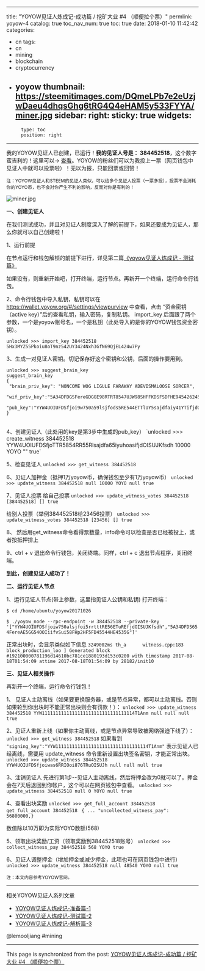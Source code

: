 
---
title: "YOYOW见证人炼成记-成功篇 / 挖矿大业 #4 （顺便拉个票）"
permlink: yoyow-4
catalog: true
toc_nav_num: true
toc: true
date: 2018-01-10 11:42:42
categories:
- cn
tags:
- cn
- mining
- blockchain
- cryptocurrency
- yoyow
thumbnail: https://steemitimages.com/DQmeLPb7e2eUzjwDaeu4dhqsGhg6tRG4Q4eHAM5y533FYYA/miner.jpg
sidebar:
    right:
        sticky: true
widgets:
    -
        type: toc
        position: right
---


我的YOYOW见证人已创建，已运行！**我的见证人号是： 384452518**，这个数字蛮吉利的！这里可以-> [查看](https://yoyow.bts.ai/u/384452518?locale=zh-CN)。YOYOW的粉丝们可以为我投上一票（网页钱包中见证人中就可以投票啦）！无以为报，只能回票或回赞！

<sub>注：YOYOW见证人和STEEM的见证人类似，可以给多个见证人投票（一票多投），投票不会消耗你的YOYO币，也不会对你产生不利的影响，反而对你是有利的！</sub>


![miner.jpg](https://steemitimages.com/DQmeLPb7e2eUzjwDaeu4dhqsGhg6tRG4Q4eHAM5y533FYYA/miner.jpg)



**一、创建见证人**

在我们测试成功，并且对见证人制度深入了解的前提下，如果还要成为见证人，那么你就可以自己创建啦！

1、运行前提

在节点运行和钱包解锁的前提下进行，详见第二篇[《yoyow见证人炼成记 - 测试篇》]( https://steemit.com/cn/@lemooljiang/yoyow-2)

如果没有，则重新开始吧，打开终端，运行节点。再新开一个终端，运行命令行钱包。

2、命令行钱包中导入私钥，私钥可以在 https://wallet.yoyow.org/#/settings/viewpurview 中查看，点击 “资金密钥（active key）”后的查看私钥，输入密码，复制私钥。
import_key 后面跟了两个参数，一个是yoyow账号名，一个是私钥（此处导入的是你的YOYOW钱包资金密钥）。

`unlocked >>> import_key 384452518 5Hx3MYZ55Pkoiu8oT9nz542UY3424Nxh3GfN69QjEL424w7Py`

3、生成一对见证人密钥。切记保存好这个密钥和公钥，后面的操作要用到。
```
unlocked >>> suggest_brain_key
suggest_brain_key
{
 "brain_priv_key": "NONCOME WOG LIGULE FARAWAY ADEVISMALOOSE SORCER",
 "wif_priv_key":"5A34DFDGSFereGDGGE98RTRT8547UJW98SHFFKDSFSDFHE94542624535G",
 "pub_key":"YYW4UOIUFDSfjoi9w750a59lsjfods5RE544ETTlUY5sajdfaiy41YTifjdOISUJKfsdh"
}
```
<br/>
4、创建见证人（此处用的key是第3步中生成的pub_key）
`unlocked >>> create_witness 384452518 YYW4UOIUFDSfjoTTR5854RR55Rlsajdfa65iyuhoasifjdOISUJKfsdh 10000 YOYO "" true`
 
5、检查见证人
`unlocked >>> get_witness 384452518`

6、见证人加押金（抵押1万yoyow币，确保钱包至少有1万yoyow币）
`unlocked >>> update_witness 384452518 null 10000 YOYO null true`
 
7、见证人投票
给自己投票
`unlocked >>> update_witness_votes 384452518 [384452518] [] true`
 
给别人投票（举例384452518给23456投票）
`unlocked >>> update_witness_votes 384452518 [23456] [] true`
 
8、 然后用get_witness命令看得票数量，info命令可以检查是否已经被投上，或者按抵押排上
 
9、ctrl + v 退出命令行钱包，关闭终端。同样，ctrl + c 退出节点程序，关闭终端。
 

**到此，创建见证人成功了！**


**二、运行见证人节点**

1、运行见证人节点(带上参数，这里指见证人公钥和私钥)
打开终端：

`$ cd /home/ubuntu/yoyow20171026`

`$ ./yoyow_node --rpc-endpoint -w 384452518 --private-key '["YYW4UOIUFDSfjoiw750alsjfoi5rrtttRE56ETuREfjdOISUJKfsdh","5A34DFDS654FereAE5GG54OOIiifvSui58FHp2HF5FD45544HE4535G"]'`

正常出块时，会显示类似如下信息
`3249002ms th_a      witness.cpp:183              block_production_loo ] Generated block #192100000781196d14610bc781ce1880193d153c0200 with timestamp 2017-08-18T01:54:09 attime 2017-08-18T01:54:09 by 28182/init10`



**三、见证人相关操作**

再新开一个终端，运行命令行钱包！

1、 见证人主动离线（如果要更换服务器，或是节点异常，都可以主动离线。否则如果轮到你出块时不能正常出块则会有罚款！）：
`unlocked >>> update_witness 384452518 YYW1111111111111111111111111111111114T1Anm null null null true`

2、见证人重新上线（如果你主动离线，或是节点异常导致被网络强迫下线了）：
`unlocked >>> get_witness 384452518`
如果看到
  ` "signing_key":"YYW1111111111111111111111111111111114T1Anm"`
表示见证人已经离线，需要用 update_witness 命令重新设置出块签名密钥，才能正常出块。
`unlocked >>> update_witness 384452518 YYW4UOIUFDSfjoiwas6RRIOoi876TRuOISUJh null null null true`

3、注销见证人
先进行第1步--见证人主动离线，然后将押金改为0就可以了。押金会在7天后退回到你帐户，这个可以在网页钱包中查看。
`unlocked >>> update_witness 384452518 null 0 YOYO null true`

4、查看出块奖励
`unlocked >>> get_full_account 384452518`
`get_full_account 384452518 `
`{
...
"uncollected_witness_pay": 56800000,}`
 
数值除以10万即为实际YOYO数额(568)
 
5、领取出块奖励/工资（领取奖励到384452518账号）
`unlocked >>> collect_witness_pay 384452518 568 YOYO true`

6、见证人调整押金（增加押金或减少押金，此项也可在网页钱包中进行）
`unlocked >>> update_witness 384452518 null 48540 YOYO null true`
 
<sub>注：本文内容参考YOYOW官网。</sub>

****

相关YOYOW见证人系列文章

* [YOYOW见证人炼成记-准备篇-1](https://steemit.com/cn/@lemooljiang/yoyow-1)
* [YOYOW见证人炼成记-测试篇-2](https://steemit.com/cn/@lemooljiang/yoyow-2)
* [YOYOW见证人炼成记-解析篇-3](https://steemit.com/cn/@lemooljiang/yoyow-3)

@lemooljiang #mining

- - -

This page is synchronized from the post: [YOYOW见证人炼成记-成功篇 / 挖矿大业 #4 （顺便拉个票）](https://steemit.com/@lemooljiang/yoyow-4)
